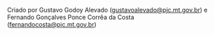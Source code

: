 Criado por Gustavo Godoy Alevado (gustavoalevado@pjc.mt.gov.br) e Fernando Gonçalves Ponce Corrêa da Costa (fernandocosta@pjc.mt.gov.br)
